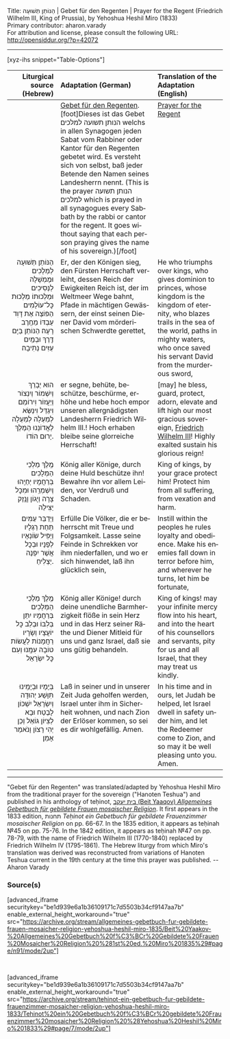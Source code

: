 <html>
<head></head>
<body>
Title: הַנּוֹתֵן תְּשׁוּעָה | Gebet für den Regenten | Prayer for the Regent (Friedrich Wilhelm Ⅲ, King of Prussia), by Yehoshua Heshil Miro (1833)<br />
Primary contributor: aharon.varady<br />
For attribution and license, please consult the following URL: <a href="http://opensiddur.org/?p=42072">http://opensiddur.org/?p=42072</a>
<p />
<hr />

[xyz-ihs snippet="Table-Options"]<table style="margin-left: auto; margin-right: auto;" class="draggable">
<thead><tr><th id="x" style="text-align: right;">Liturgical source (Hebrew)</th><th style="text-align: left;">Adaptation (German)</th><th style="text-align: left;">Translation of the Adaptation (English)</th></tr></thead>
<tbody>
<tr><td style="vertical-align:top;">
<div class="liturgy" lang="he" style="text-align: right;">

</div></td>

<td style="vertical-align:top;">
<div class="german" lang="de" style="text-align: left;">
<u>Gebet für den Regenten</u>.[foot]Dieses ist das Gebet <span class="hebrew">הנותן תשועה למלכים</span> welchs in allen Synagogen jeden Sabat vom Rabbiner oder Kantor für den Regenten gebetet wird. Es versteht sich von selbst, baß jeder Betende den Namen seines Landesherrn nennt. (This is the prayer <span class="hebrew">הנותן תשועה למלכים</span> which is prayed in all synagogues every Sabbath by the rabbi or cantor for the regent. It goes without saying that each person praying gives the name of his sovereign.)[/foot]
</div></td>

<td style="vertical-align:top;">
<div class="english" lang="en" style="text-align: left;">
<u>Prayer for the Regent</u>
</div></td></tr>


<tr><td style="vertical-align:top;">
<div class="liturgy" lang="he" style="text-align: right;">
הַנּוֹתֵן תְּשׁוּעָה לַמְּלָכִים
וּמֶמְשָׁלָה לַנְּסִיכִים
וּמַלְכוּתוֹ מַלְכוּת כׇּל־עוֹלָמִים
הַפּוֹצֶה אֶת דָּוִד עַבְדּוֹ מֵחֶֽרֶב רָעָה׃
הַנּוֹתֵן בַּיָּם דֶּֽרֶךְ
וּבְמַֽיִם עַזִּים נְתִיבָה׃
</div></td>

<td style="vertical-align:top;">
<div class="german" lang="de" style="text-align: left;">
Er, der den Königen sieg, 
den Fürsten Herrschaft verleiht, 
dessen Reich der Ewigkeiten Reich ist, 
der im Weltmeer Wege bahnt, 
Pfade in mächtigen Gewässern, 
der einst seinen Diener David vom mörderischen Schwerdte gerettet, 
</div></td>

<td style="vertical-align:top;">
<div class="english" lang="en" style="text-align: left;">
He who triumphs over kings, 
who gives dominion to princes, 
whose kingdom is the kingdom of eternity, 
who blazes trails in the sea of the world, 
paths in mighty waters, 
who once saved his servant David from the murderous sword, 
</div></td></tr>


<tr><td style="vertical-align:top;">
<div class="liturgy" lang="he" style="text-align: right;">
הוּא יְבָרֵךְ וְיִשְׁמוֹר וְיִנְצוֹר וְיַעֲזוֹר
וִירוֹמֵם וִיגַדֵּל וִינַשֵּׂא לְמַעְלָה לְמַעְלָה
לַאֲדוֹנֵנוּ הַמֶּלֶךְ
&nbsp;
יָרוּם הוֹדוֹ.
</div></td>

<td style="vertical-align:top;">
<div class="german" lang="de" style="text-align: left;">
er segne, behüte, beschütze, beschürme, 
erhöhe und hebe hoch empor 
unseren allergnädigsten Landesherrn
Friedrich Wilhelm Ⅲ.!
Hoch erhaben 
bleibe seine glorreiche Herrschaft! 
</div></td>

<td style="vertical-align:top;">
<div class="english" lang="en" style="text-align: left;">
[may] he bless, guard, protect, adorn, 
elevate and lift high 
our most gracious sovereign, 
<a href="https://en.wikipedia.org/wiki/Frederick_William_III_of_Prussia">Friedrich Wilhelm Ⅲ</a>!
Highly exalted 
sustain his glorious reign! 
</div></td></tr>


<tr><td style="vertical-align:top;">
<div class="liturgy" lang="he" style="text-align: right;">
מֶֽלֶךְ מַלְכֵי הַמְּלָכִים
בְּרַחֲמָיו יְחַיֵֽהוּ
וְיִשְׁמְרֵֽהוּ וּמִכׇּל צָרָה וְיָגוֹן וָנֶֽזֶק יַצִּילֵה
</div></td>

<td style="vertical-align:top;">
<div class="german" lang="de" style="text-align: left;">
König aller Könige, 
durch deine Huld beschütze ihn! 
Bewahre ihn vor allem Leiden, vor Verdruß und Schaden. 
</div></td>

<td style="vertical-align:top;">
<div class="english" lang="en" style="text-align: left;">
King of kings, 
by your grace protect him! 
Protect him from all suffering, from vexation and harm. 
</div></td></tr>


<tr><td style="vertical-align:top;">
<div class="liturgy" lang="he" style="text-align: right;">
וַיְדַבֵּר עַמִּים תַּחַת רַגְלָיו
וְיַפִּיל שׂוֹנְאָיו לְפָנָיו
וּבְכׇל אֲשֶׁר יִפְנֶה יַצְלִיחַ.
</div></td>

<td style="vertical-align:top;">
<div class="german" lang="de" style="text-align: left;">
Erfülle Die Völker, die er beherrscht mit Treue und Folgsamkeit. 
Lasse seine Feinde in Schrekken vor ihm niederfallen, 
und wo er sich hinwendet, laß ihn glücklich sein, 
</div></td>

<td style="vertical-align:top;">
<div class="english" lang="en" style="text-align: left;">
Instill within the peoples he rules loyalty and obedience.  
Make his enemies fall down in terror before him, 
and wherever he turns, let him be fortunate, 
</div></td></tr>


<tr><td style="vertical-align:top;">
<div class="liturgy" lang="he" style="text-align: right;">
מֶֽלֶךְ מַלְכֵי הַמְּלָכִים 
בְּרַחֲמָיו יִתֵּן בְּלִבּוֹ
וּבְלֵב כׇּל יוֹעֲצָיו וְשָׂרָיו
רַחֲמָנוֹת לַעֲשׂוֹת טוֹבָה עִמָּֽנוּ
וְעִם כׇּל יִשְׂרָאֵל
</div></td>

<td style="vertical-align:top;">
<div class="german" lang="de" style="text-align: left;">
König aller Könige! 
durch deine unendliche Barmherzigkeit flöße in sein Herz 
und in das Herz seiner Räthe 
und Diener Mitleid für uns und ganz Israel, 
daß sie uns gütig behandeln. 
</div></td>

<td style="vertical-align:top;">
<div class="english" lang="en" style="text-align: left;">
King of kings! 
may your infinite mercy flow into his heart, 
and into the heart of his counsellors and servants, 
pity for us and all Israel, 
that they may treat us kindly. 
</div></td></tr>


<tr><td style="vertical-align:top;">
<div class="liturgy" lang="he" style="text-align: right;">
בְּיָמָיו וּבְיָמֵֽינוּ
תִּוָּשַׁע יְהוּדָה
וְיִשְׂרָאֵל יִשְׁכּוֹן לָבֶטַח
וּבָא לְצִיּוֹן גּוֹאֵל
וְכֵן יְהִי רָצוֹן
וָנֺאמַר אָמֵן׃
</div></td>

<td style="vertical-align:top;">
<div class="german" lang="de" style="text-align: left;">
Laß in seiner und in unserer Zeit 
Juda geholfen werden, 
Israel unter ihm in Sicherheit wohnen, 
und nach Zion der Erlöser kommen, 
so sei es dir wohlgefällig. 
Amen.
</div></td>

<td style="vertical-align:top;">
<div class="english" lang="en" style="text-align: left;">
In his time and in ours, 
let Judah be helped,
let Israel dwell in safety under him,
and let the Redeemer come to Zion, 
and so may it be well pleasing unto you. 
Amen.
</div></td></tr>
</tbody></table>

<hr />

"Gebet für den Regenten" was translated/adapted by Yehoshua Heshil Miro from the traditional prayer for the sovereign ("Hanoten Teshua") and published in his anthology of teḥinot, <a href="/?p=41365">בית יעקב (Beit Yaaqov) <em>Allgemeines Gebetbuch für gebildete Frauen mosaischer Religion</em></a>. It first appears in the 1833 edition, תחנות <em>Teḥinot ein Gebetbuch für gebildete Frauenzimmer mosaischer Religion</em> on pp. 66-67. In the 1835 edition, it appears as teḥinah №45 on pp. 75-76.  In the 1842 edition, it appears as teḥinah №47 on pp. 78-79, with the name of Friedrich Wilhelm Ⅲ (1770-1840) replaced by Friedrich Wilhelm Ⅳ (1795-1861). The Hebrew liturgy from which Miro's translation was derived was reconstructed from variations of Hanoten Teshua current in the 19th century at the time this prayer was published. --Aharon Varady

<h3>Source(s)</h3>

[advanced_iframe securitykey="be1d939e6a1b36109171c7d5503b34cf9147aa7b" enable_external_height_workaround="true" src="https://archive.org/stream/allgemeines-gebetbuch-fur-gebildete-frauen-mosaicher-religion-yehoshua-heshil-miro-1835/Beit%20Yaakov-%20Allgemeines%20Gebetbuch%20f%C3%BCr%20Gebildete%20Frauen%20Mosaicher%20Religion%20%281st%20ed.%20Miro%201835%29#page/n91/mode/2up"]

&nbsp;

[advanced_iframe securitykey="be1d939e6a1b36109171c7d5503b34cf9147aa7b" enable_external_height_workaround="true" src="https://archive.org/stream/tehinot-ein-gebetbuch-fur-gebildete-frauenzimmer-mosaicher-religion-yehoshua-heshil-miro-1833/Tehinot%20ein%20Gebetbuch%20f%C3%BCr%20gebildete%20Frauenzimmer%20mosaicher%20Religion%20%28Yehoshua%20Heshil%20Miro%201833%29#page/7/mode/2up"]

&nbsp;

</body>
</html>